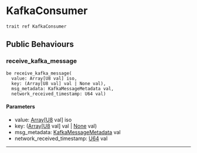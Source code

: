 # KafkaConsumer

```pony
trait ref KafkaConsumer
```

## Public Behaviours

### receive_kafka_message

```pony
be receive_kafka_message(
  value: Array[U8 val] iso,
  key: (Array[U8 val] val | None val),
  msg_metadata: KafkaMessageMetadata val,
  network_received_timestamp: U64 val)
```
#### Parameters

*   value: [Array](builtin-Array)\[[U8](builtin-U8) val\] iso
*   key: ([Array](builtin-Array)\[[U8](builtin-U8) val\] val | [None](builtin-None) val)
*   msg_metadata: [KafkaMessageMetadata](pony-kafka-KafkaMessageMetadata) val
*   network_received_timestamp: [U64](builtin-U64) val

---

